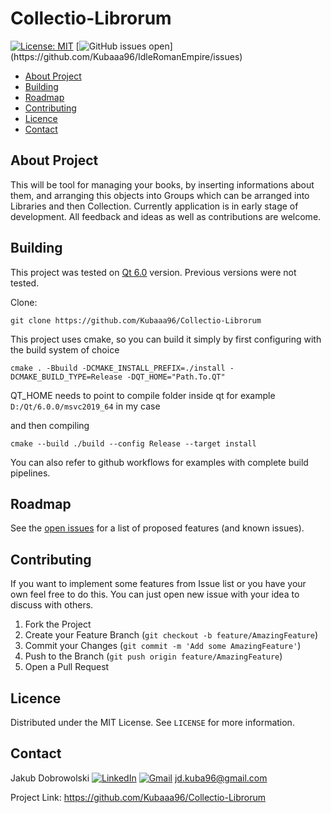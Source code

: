 # Collectio-Librorum

[![License: MIT](https://img.shields.io/badge/License-MIT-yellow.svg)](https://opensource.org/licenses/MIT)
[![GitHub issues open](https://img.shields.io/github/issues/Kubaaa96/IdleRomanEmpire.svg?)](https://github.com/Kubaaa96/IdleRomanEmpire/issues)

- [About Project](#about-project)
- [Building](#building)
- [Roadmap](#roadmap)
- [Contributing](#contributing)
- [Licence](#licence)
- [Contact](#contact)

## About Project
This will be tool for managing your books, by inserting informations about them, and arranging this objects into Groups which can be arranged into Libraries and then Collection. Currently application is in early stage of development. All feedback and ideas as well as contributions are welcome.

## Building

This project was tested on [Qt 6.0](https://www.qt.io/) version. Previous versions were not tested.

Clone:
```
git clone https://github.com/Kubaaa96/Collectio-Librorum
```
This project uses cmake, so you can build it simply by first configuring with the build system of choice
```
cmake . -Bbuild -DCMAKE_INSTALL_PREFIX=./install -DCMAKE_BUILD_TYPE=Release -DQT_HOME="Path.To.QT"
```
QT_HOME needs to point to compile folder inside qt for example ```D:/Qt/6.0.0/msvc2019_64``` in my case

and then compiling
```
cmake --build ./build --config Release --target install
```

You can also refer to github workflows for examples with complete build pipelines.

## Roadmap
See the [open issues](https://github.com/Kubaaa96/Collectio-Librorum/issues) for a list of proposed features (and known issues).

## Contributing

If you want to implement some features from Issue list or you have your own feel free to do this. You can just open new issue with your idea to discuss with others.

1. Fork the Project
2. Create your Feature Branch (`git checkout -b feature/AmazingFeature`)
3. Commit your Changes (`git commit -m 'Add some AmazingFeature'`)
4. Push to the Branch (`git push origin feature/AmazingFeature`)
5. Open a Pull Request

## Licence
Distributed under the MIT License. See `LICENSE` for more information.

## Contact

Jakub Dobrowolski  [![LinkedIn](https://img.shields.io/badge/linkedin-%230077B5.svg?&logo=linkedin&logoColor=white)](https://www.linkedin.com/in/jakub-dobrowolski/)  [![Gmail](https://img.shields.io/badge/gmail-D14836?&logo=gmail&logoColor=white)](jd.kuba96@gmail.com) jd.kuba96@gmail.com

Project Link: https://github.com/Kubaaa96/Collectio-Librorum